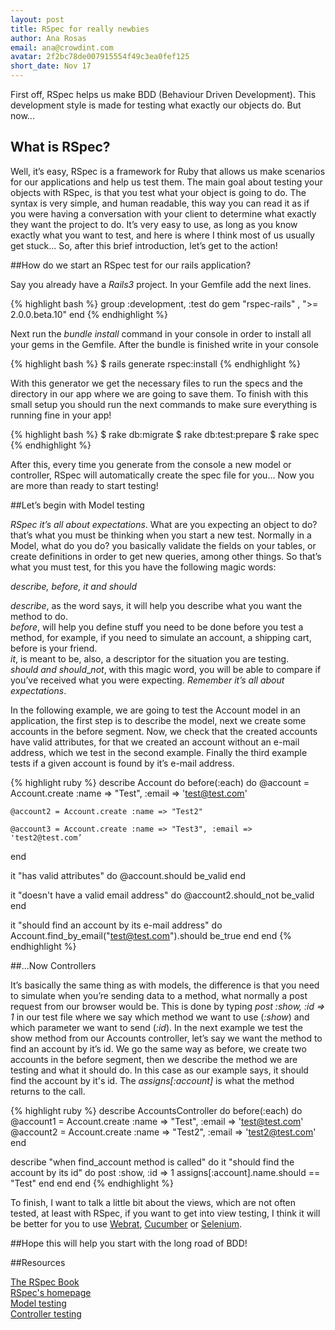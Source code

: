 ```yaml
---
layout: post
title: RSpec for really newbies
author: Ana Rosas
email: ana@crowdint.com
avatar: 2f2bc78de007915554f49c3ea0fef125
short_date: Nov 17
---
```



First off, RSpec helps us make BDD (Behaviour Driven Development). This development style is made for testing what exactly our objects do. But now...

## What is RSpec?  
Well, it’s easy, RSpec is a framework for Ruby that allows us make scenarios for our applications and help us test them.
The main goal about testing your objects with RSpec, is that you test what your object is going to do. The syntax is very simple, and human readable, this way you can read it as if you were having a conversation with your client to determine what exactly they want the project to do. It’s very easy to use, as long as you know exactly what you want to test, and here is where I think most of us usually get stuck...
So, after this brief introduction, let’s get to the action!

##How do we start an RSpec test for our rails application?

Say you already have a _Rails3_ project. In your Gemfile add the next lines.

{% highlight bash %}
group :development, :test do
  gem "rspec-rails" , ">= 2.0.0.beta.10"
end
{% endhighlight %}

Next run the _bundle install_ command in your console in order to install all your gems in the Gemfile. After the bundle is finished write in your console

{% highlight bash %}
$ rails generate rspec:install
{% endhighlight %}

With this generator we get the necessary files to run the specs and the directory in our app where we are going to save them.
To finish with this small setup you should run the next commands to make sure everything is running fine in your app!

{% highlight bash %}
$ rake db:migrate
$ rake db:test:prepare
$ rake spec
{% endhighlight %}

After this, every time you generate from the console a new model or controller, RSpec will automatically create the spec file for you... Now you are more than ready to start testing!

##Let’s begin with Model testing

 _RSpec it’s all about expectations_. What are you expecting an object to do? that’s what you must be thinking when you start a new test.
Normally in a Model, what do you do? you basically validate the fields on your tables, or create definitions in order to get new queries, among other things.
So that’s what you must test, for this you have the following magic words: <br />

_describe, before, it and should_
                        
_describe_, as the word says, it will help you describe what you want the method to do. <br />
_before_, will help you define stuff you need to be done before you test a method, for example, if you need to simulate an account, a shipping cart, before is your friend. <br />
_it_, is meant to be, also, a descriptor for the situation you are testing. <br />
_should and should_\__not_, with this magic word, you will be able to compare if you’ve received what you were expecting. _Remember it’s all about expectations_.<br />

In the following example, we are going to test the Account model in an application, the first step is to describe the model, next we create some accounts in the before segment.
Now, we check that the created accounts have valid attributes, for that we created an account without an e-mail address, which we test in the second example. Finally the third example tests if a given account is found by it’s e-mail address.

{% highlight ruby %}
describe Account do
  before(:each) do
    @account = Account.create :name => "Test", :email => 'test@test.com'

    @account2 = Account.create :name => "Test2"

    @account3 = Account.create :name => "Test3", :email => 'test2@test.com’
  end
    
  it "has valid attributes" do
    @account.should be_valid
  end
  
  it "doesn't have a valid email address" do
    @account2.should_not be_valid
  end
   
  it "should find an account by its e-mail address" do
    Account.find_by_email("test@test.com").should be_true
  end
end
{% endhighlight %}

##...Now Controllers

It’s basically the same thing as with models, the difference is that you need to simulate when you’re sending data to a method, what normally a post request from our browser would be. This is done by typing _post :show, :id => 1_ in our test file where we say which method we want to use (_:show_) and which parameter we want to send (_:id_).
In the next example we test the show method from our Accounts controller, let’s say we want the method to find an account by it’s id. We go the same way as before, we create two accounts in the before segment, then we describe the method we are testing and what it should do. In this case as our example says, it should find the account by it's id. The _assigns[:account]_ is what the method returns to the call.

{% highlight ruby %}
describe AccountsController do
  before(:each) do
    @account1 = Account.create :name => "Test", :email => 'test@test.com'
    @account2 = Account.create :name => "Test2", :email => 'test2@test.com'
  end

  describe "when find_account method is called" do
    it "should find the account by its id" do
      post :show, :id => 1
      assigns[:account].name.should == "Test"
    end
  end
end
{% endhighlight %}

To finish, I want to talk a little bit about the views, which are not often tested, at least with RSpec, if you want to get into view testing, I think it will be better for you to use [Webrat](https://github.com/brynary/webrat), [Cucumber](http://cukes.info/) or [Selenium](http://seleniumhq.org/).

##Hope this will help you start with the long road of BDD!

##Resources

[The RSpec Book](http://www.pragprog.com/titles/achbd/the-rspec-book)<br />
[RSpec's homepage](http://rspec.info/)<br />
[Model testing](http://rspec.info/rails/writing/models.html)<br />
[Controller testing](http://rspec.info/rails/writing/controllers.html)<br />
